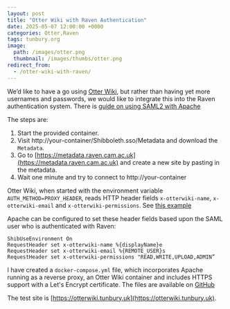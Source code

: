 ```yaml
---
layout: post
title: "Otter Wiki with Raven Authentication"
date: 2025-05-07 12:00:00 +0000
categories: Otter,Raven
tags: tunbury.org
image:
  path: /images/otter.png
  thumbnail: /images/thumbs/otter.png
redirect_from:
  - /otter-wiki-with-raven/
---
```


We’d like to have a go using [Otter Wiki](https://otterwiki.com), but rather than having yet more usernames and passwords, we would like to integrate this into the Raven authentication system. There is [guide on using SAML2 with Apache](https://docs.raven.cam.ac.uk/en/latest/apache-saml2/)

The steps are:
1. Start the provided container.
2. Visit http://your-container/Shibboleth.sso/Metadata and download the `Metadata`.
3. Go to [https://metadata.raven.cam.ac.uk](https://metadata.raven.cam.ac.uk) and create a new site by pasting in the metadata.
4. Wait one minute and try to connect to http://your-container

Otter Wiki, when started with the environment variable `AUTH_METHOD=PROXY_HEADER`, reads HTTP header fields `x-otterwiki-name`, `x-otterwiki-email` and `x-otterwiki-permissions`.  See [this example](https://github.com/redimp/otterwiki/blob/main/docs/auth_examples/header-auth/README.md)

Apache can be configured to set these header fields based upon the SAML user who is authenticated with Raven:

```
ShibUseEnvironment On
RequestHeader set x-otterwiki-name %{displayName}e
RequestHeader set x-otterwiki-email %{REMOTE_USER}s
RequestHeader set x-otterwiki-permissions "READ,WRITE,UPLOAD,ADMIN”
```

I have created a `docker-compose.yml` file, which incorporates Apache running as a reverse proxy, an Otter Wiki container and includes HTTPS support with a Let's Encrypt certificate. The files are available on [GitHub](https://github.com/mtelvers/doc-samples/commit/5ca2f8934a4cf1269e60b2b18de563352f764f66)

The test site is [https://otterwiki.tunbury.uk](https://otterwiki.tunbury.uk).

